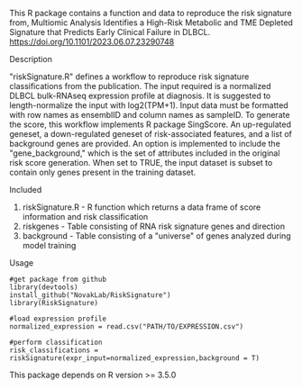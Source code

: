 This R package contains a function and data to reproduce the risk signature from, Multiomic Analysis Identifies a High-Risk Metabolic and TME Depleted Signature that Predicts Early Clinical Failure in DLBCL. https://doi.org/10.1101/2023.06.07.23290748

Description

"riskSignature.R" defines a workflow to reproduce risk signature classifications from the publication. The input required is a normalized DLBCL bulk-RNAseq expression profile at diagnosis. It is suggested to length-normalize the input with log2(TPM+1). Input data must be formatted with row names as ensemblID and column names as sampleID. To generate the score, this workflow implements R package SingScore. An up-regulated geneset, a down-regulated geneset of risk-associated features, and a list of background genes are provided. An option is implemented to include the "gene_background," which is the set of attributes included in the original risk score generation. When set to TRUE, the input dataset is subset to contain only genes present in the training dataset. 

Included

1. riskSignature.R - R function which returns a data frame of score information and risk classification
2. riskgenes - Table consisting of RNA risk signature genes and direction
3. background - Table consisting of a "universe" of genes analyzed during model training

Usage

```
#get package from github
library(devtools)
install_github("NovakLab/RiskSignature")
library(RiskSignature)

#load expression profile
normalized_expression = read.csv("PATH/TO/EXPRESSION.csv")

#perform classification
risk_classifications = riskSignature(expr_input=normalized_expression,background = T)
```
This package depends on R version >= 3.5.0

